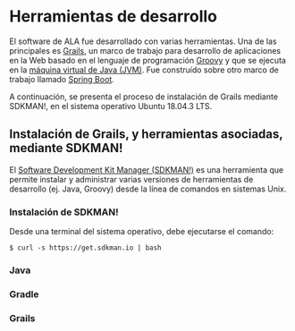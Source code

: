 # Herramientas de desarrollo
El software de ALA fue desarrollado con varias herramientas. Una de las principales es [Grails](https://grails.org/), un marco de trabajo para desarrollo de aplicaciones en la Web basado en el lenguaje de programación [Groovy](https://groovy-lang.org/) y que se ejecuta en la [máquina virtual de Java (JVM)](https://en.wikipedia.org/wiki/Java_virtual_machine). Fue construído sobre otro marco de trabajo llamado [Spring Boot](https://spring.io/projects/spring-boot).

A continuación, se presenta el proceso de instalación de Grails mediante SDKMAN!, en el sistema operativo Ubuntu 18.04.3 LTS.

## Instalación de Grails, y herramientas asociadas, mediante SDKMAN!
El [Software Development Kit Manager (SDKMAN!)](https://sdkman.io/) es una herramienta que permite instalar y administrar varias versiones de herramientas de desarrollo (ej. Java, Groovy) desde la línea de comandos en sistemas Unix.

### Instalación de SDKMAN!
Desde una terminal del sistema operativo, debe ejecutarse el comando:
```console
$ curl -s https://get.sdkman.io | bash
```

### Java
### Gradle
### Grails
